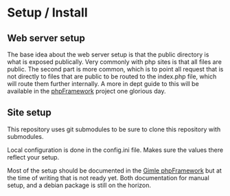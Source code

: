 Setup / Install
===============

Web server setup
---------------

The base idea about the web server setup is that the public directory is what is exposed publically. Very commonly with php sites is that all files are public. The second part is more common, which is to point all request that is not directly to files that are public to be routed to the index.php file, which will route them further internally. A more in dept guide to this will be available in the [phpFramework](https://github.com/Gimle/phpFramework) project one glorious day.

Site setup
----------

This repository uses git submodules to be sure to clone this repository with submodules.

Local configuration is done in the config.ini file. Makes sure the values there reflect your setup.

Most of the setup should be documented in the [Gimle phpFramework](https://github.com/Gimle/phpFramework) but at the time of writing that is not ready yet. Both documentation for manual setup, and a debian package is still on the horizon.
